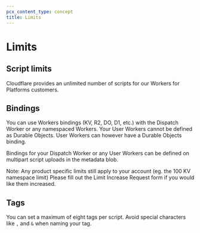 ```yaml
---
pcx_content_type: concept
title: Limits
---
```


# Limits

## Script limits

Cloudflare provides an unlimited number of scripts for our Workers for Platforms customers. 
​​
## Bindings

You can use Workers bindings (KV, R2, DO, D1, etc.) with the Dispatch Worker or any namespaced Workers. Your User Workers cannot be defined as Durable Objects. User Workers can however have a Durable Objects binding.  

Bindings for your Dispatch Worker or any User Workers can be defined on multipart script uploads in the metadata blob.


Note: Any product specific limits still apply to your account (eg. the 100 KV namespace limit) 
Please fill out the Limit Increase Request form if you would like them increased. 

## ​Tags

You can set a maximum of eight tags per script. Avoid special characters like `,` and `&` when naming your tag.
